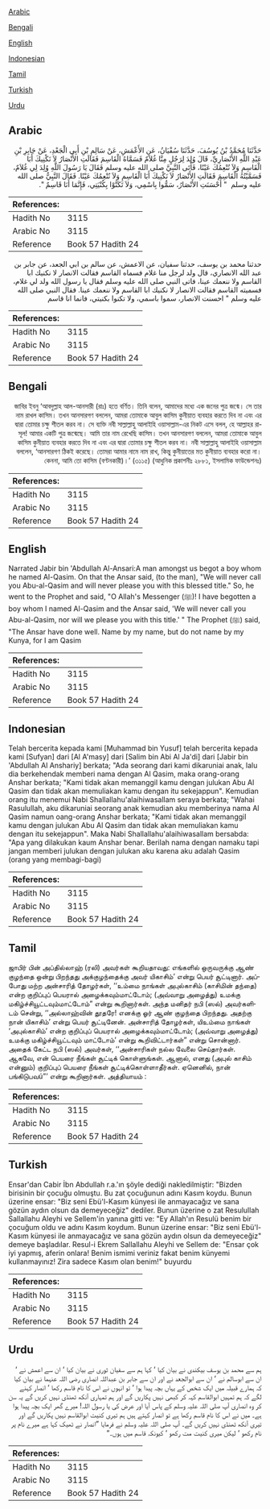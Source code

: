 [Arabic](#arabic)

[Bengali](#bengali)

[English](#english)

[Indonesian](#indonesian)

[Tamil](#tamil)

[Turkish](#turkish)

[Urdu](#urdu)

## Arabic


<div dir="rtl" lang="ar" style={{fontSize:'larger',backgroundColor:'#f8f9fa',padding:20}}>
حَدَّثَنَا مُحَمَّدُ بْنُ يُوسُفَ، حَدَّثَنَا سُفْيَانُ، عَنِ الأَعْمَشِ، عَنْ سَالِمِ بْنِ أَبِي الْجَعْدِ، عَنْ جَابِرِ بْنِ عَبْدِ اللَّهِ الأَنْصَارِيِّ، قَالَ وُلِدَ لِرَجُلٍ مِنَّا غُلاَمٌ فَسَمَّاهُ الْقَاسِمَ فَقَالَتِ الأَنْصَارُ لاَ نَكْنِيكَ أَبَا الْقَاسِمِ وَلاَ نُنْعِمُكَ عَيْنًا، فَأَتَى النَّبِيَّ صلى الله عليه وسلم فَقَالَ يَا رَسُولَ اللَّهِ وُلِدَ لِي غُلاَمٌ، فَسَمَّيْتُهُ الْقَاسِمَ فَقَالَتِ الأَنْصَارُ لاَ نَكْنِيكَ أَبَا الْقَاسِمِ وَلاَ نُنْعِمُكَ عَيْنًا‏.‏ فَقَالَ النَّبِيُّ صلى الله عليه وسلم ‏ "‏ أَحْسَنَتِ الأَنْصَارُ، سَمُّوا بِاسْمِي، وَلاَ تَكَنَّوْا بِكُنْيَتِي، فَإِنَّمَا أَنَا قَاسِمٌ ‏"‏‏.‏
</div>
<div style={{backgroundColor:'#f8f9fa',padding:20, marginBottom: 10}}><table> <thead> <tr> <th>References:</th> <th></th> </tr> </thead> <tbody><tr><td>Hadith No</td><td>3115</td></tr><tr><td>Arabic No</td><td>3115</td></tr><tr><td>Reference</td><td>Book 57 Hadith 24</td></tr></tbody></table></div>


<div dir="rtl" lang="ar" style={{fontSize:'larger',backgroundColor:'#f8f9fa',padding:20}}>
حدثنا محمد بن يوسف، حدثنا سفيان، عن الاعمش، عن سالم بن ابي الجعد، عن جابر بن عبد الله الانصاري، قال ولد لرجل منا غلام فسماه القاسم فقالت الانصار لا نكنيك ابا القاسم ولا ننعمك عينا، فاتى النبي صلى الله عليه وسلم فقال يا رسول الله ولد لي غلام، فسميته القاسم فقالت الانصار لا نكنيك ابا القاسم ولا ننعمك عينا. فقال النبي صلى الله عليه وسلم " احسنت الانصار، سموا باسمي، ولا تكنوا بكنيتي، فانما انا قاسم
</div>
<div style={{backgroundColor:'#f8f9fa',padding:20, marginBottom: 10}}><table> <thead> <tr> <th>References:</th> <th></th> </tr> </thead> <tbody><tr><td>Hadith No</td><td>3115</td></tr><tr><td>Arabic No</td><td>3115</td></tr><tr><td>Reference</td><td>Book 57 Hadith 24</td></tr></tbody></table></div>

## Bengali


<div dir="rtl" lang="bn" style={{fontSize:'larger',backgroundColor:'#f8f9fa',padding:20}}>
জাবির ইবনু ‘আবদুল্লাহ আল-আনসারী (রাঃ) হতে বর্ণিত। তিনি বলেন, আমাদের মধ্যে এক জনের পুত্র জন্মে। সে তার নাম রাখল কাসিম। তখন আনসারগণ বললেন, আমরা তোমাকে আবুল কাসিম কুনীয়াত ব্যবহার করতে দিব না এবং এর দ্বারা তোমার চক্ষু শীতল করব না। সে ব্যক্তি নবী সাল্লাল্লাহু আলাইহি ওয়াসাল্লাম-এর নিকট এসে বলল, হে আল্লাহর রাসূল! আমার একটি পুত্র জন্মেছে। আমি তার নাম রেখেছি কাসিম। তখন আনসারগণ বললেন, আমরা তোমাকে আবুল কাসিম কুনীয়াত ব্যবহার করতে দিব না এবং এর দ্বারা তোমার চক্ষু শীতল করব না। নবী সাল্লাল্লাহু আলাইহি ওয়াসাল্লাম বললেন, ‘আনসারগণ ঠিকই করেছে। তোমরা আমার নামে নাম রাখ, কিন্তু কুনীয়াতের মত কুনীয়াত ব্যবহার করো না। কেননা, আমি তো কাসিম (বণ্টনকারী)।’ (৩১১৫) (আধুনিক প্রকাশনীঃ ২৮৮১, ইসলামিক ফাউন্ডেশনঃ)
</div>
<div style={{backgroundColor:'#f8f9fa',padding:20, marginBottom: 10}}><table> <thead> <tr> <th>References:</th> <th></th> </tr> </thead> <tbody><tr><td>Hadith No</td><td>3115</td></tr><tr><td>Arabic No</td><td>3115</td></tr><tr><td>Reference</td><td>Book 57 Hadith 24</td></tr></tbody></table></div>

## English


<div dir="ltr" lang="en" style={{fontSize:'larger',backgroundColor:'#f8f9fa',padding:20}}>
Narrated Jabir bin 'Abdullah Al-Ansari:A man amongst us begot a boy whom he named Al-Qasim. On that the Ansar said, (to the man), "We will never call you Abu-al-Qasim and will never please you with this blessed title." So, he went to the Prophet and said, "O Allah's Messenger (ﷺ)! I have begotten a boy whom I named Al-Qasim and the Ansar said, 'We will never call you Abu-al-Qasim, nor will we please you with this title.' " The Prophet (ﷺ) said, "The Ansar have done well. Name by my name, but do not name by my Kunya, for I am Qasim
</div>
<div style={{backgroundColor:'#f8f9fa',padding:20, marginBottom: 10}}><table> <thead> <tr> <th>References:</th> <th></th> </tr> </thead> <tbody><tr><td>Hadith No</td><td>3115</td></tr><tr><td>Arabic No</td><td>3115</td></tr><tr><td>Reference</td><td>Book 57 Hadith 24</td></tr></tbody></table></div>

## Indonesian


<div dir="ltr" lang="id" style={{fontSize:'larger',backgroundColor:'#f8f9fa',padding:20}}>
Telah bercerita kepada kami [Muhammad bin Yusuf] telah bercerita kepada kami [Sufyan] dari [Al A'masy] dari [Salim bin Abi Al Ja'di] dari [Jabir bin 'Abdullah Al Anshariy] berkata; "Ada seorang dari kami dikaruniai anak, lalu dia berkehendak memberi nama dengan Al Qasim, maka orang-orang Anshar berkata; "Kami tidak akan memanggil kamu dengan julukan Abu Al Qasim dan tidak akan memuliakan kamu dengan itu sekejappun". Kemudian orang itu menemui Nabi Shallallahu'alaihiwasallam seraya berkata; "Wahai Rasulullah, aku dikaruniai seorang anak kemudian aku memberinya nama Al Qasim namun oang-orang Anshar berkata; "Kami tidak akan memanggil kamu dengan julukan Abu Al Qasim dan tidak akan memuliakan kamu dengan itu sekejappun". Maka Nabi Shallallahu'alaihiwasallam bersabda: "Apa yang dilakukan kaum Anshar benar. Berilah nama dengan namaku tapi jangan memberi julukan dengan julukan aku karena aku adalah Qasim (orang yang membagi-bagi)
</div>
<div style={{backgroundColor:'#f8f9fa',padding:20, marginBottom: 10}}><table> <thead> <tr> <th>References:</th> <th></th> </tr> </thead> <tbody><tr><td>Hadith No</td><td>3115</td></tr><tr><td>Arabic No</td><td>3115</td></tr><tr><td>Reference</td><td>Book 57 Hadith 24</td></tr></tbody></table></div>

## Tamil


<div dir="ltr" lang="ta" style={{fontSize:'larger',backgroundColor:'#f8f9fa',padding:20}}>
ஜாபிர் பின் அப்தில்லாஹ் (ரலி) அவர்கள் கூறியதாவது: எங்களில் ஒருவருக்கு ஆண் குழந்தை ஒன்று பிறந்தது அக்குழந்தைக்கு அவர் யிகாசிம்’ என்று பெயர் சூட்டினார். அப்போது மற்ற அன்சாரித் தோழர்கள், ‘‘உம்மை நாங்கள் அபுல்காசிம் (காசிமின் தந்தை) என்ற குறிப்புப் பெயரால் அழைக்கவும்மாட்டோம்; (அவ்வாறு அழைத்து) உமக்கு மகிழ்ச்சியூட்டவும்மாட்டோம்” என்று கூறினார்கள். அந்த மனிதர் நபி (ஸல்) அவர்களிடம் சென்று, ‘‘அல்லாஹ்வின் தூதரே! எனக்கு ஓர் ஆண் குழந்தை பிறந்தது. அதற்கு நான் யிகாசிம்’ என்று பெயர் சூட்டினேன். அன்சாரித் தோழர்கள், யிஉம்மை நாங்கள் ‘அபுல்காசிம்’ என்ற குறிப்புப் பெயரால் அழைக்கவும்மாட்டோம்; (அவ்வாறு அழைத்து) உமக்கு மகிழ்ச்சியூட்டவும் மாட்டோம்’ என்று கூறிவிட்டார்கள்” என்று சொன்னார். அதைக் கேட்ட நபி (ஸல்) அவர்கள், ‘‘அன்சாரிகள் நல்ல வேலை செய்தார்கள். ஆகவே, என் பெயரை நீங்கள் சூட்டிக் கொள்ளுங்கள். ஆனால், எனது (அபுல் காசிம் என்னும்) குறிப்புப் பெயரை நீங்கள் சூட்டிக்கொள்ளாதீர்கள். ஏனெனில், நான் பங்கிடுபவú”’ என்று கூறினார்கள். அத்தியாயம் :
</div>
<div style={{backgroundColor:'#f8f9fa',padding:20, marginBottom: 10}}><table> <thead> <tr> <th>References:</th> <th></th> </tr> </thead> <tbody><tr><td>Hadith No</td><td>3115</td></tr><tr><td>Arabic No</td><td>3115</td></tr><tr><td>Reference</td><td>Book 57 Hadith 24</td></tr></tbody></table></div>

## Turkish


<div dir="ltr" lang="tr" style={{fontSize:'larger',backgroundColor:'#f8f9fa',padding:20}}>
Ensar'dan Cabir İbn Abdullah r.a.'ın şöyle dediği nakledilmiştir: "Bizden birisinin bir çocuğu olmuştu. Bu zat çocuğunun adını Kasım koydu. Bunun üzerine ensar: "Biz seni Ebü'l-Kasım künyesi ile anmayacağız ve sana gözün aydın olsun da demeyeceğiz" dediler. Bunun üzerine o zat Resulullah Sallallahu Aleyhi ve Sellem'in yanına gitti ve: "Ey Allah'ın Resulü benim bir çocuğum oldu ve adını Kasım koydum. Bunun üzerine ensar: "Biz seni Ebü'l-Kasım künyesi ile anmayacağız ve sana gözün aydın olsun da demeyeceğiz" demeye başladılar. Resul-i Ekrem Sallallahu Aleyhi ve Sellem de: "Ensar çok iyi yapmış, aferin onlara! Benim ismimi veriniz fakat benim künyemi kullanmayınız! Zira sadece Kasım olan benim!" buyurdu
</div>
<div style={{backgroundColor:'#f8f9fa',padding:20, marginBottom: 10}}><table> <thead> <tr> <th>References:</th> <th></th> </tr> </thead> <tbody><tr><td>Hadith No</td><td>3115</td></tr><tr><td>Arabic No</td><td>3115</td></tr><tr><td>Reference</td><td>Book 57 Hadith 24</td></tr></tbody></table></div>

## Urdu


<div dir="rtl" lang="ur" style={{fontSize:'larger',backgroundColor:'#f8f9fa',padding:20}}>
ہم سے محمد بن یوسف بیکندی نے بیان کیا ‘ کہا ہم سے سفیان ثوری نے بیان کیا ‘ ان سے اعمش نے ‘ ان سے ابوسالم نے ‘ ان سے ابوالجعد نے اور ان سے جابر بن عبداللہ انصاری رضی اللہ عنہما نے بیان کیا کہ ہمارے قبیلہ میں ایک شخص کے یہاں بچہ پیدا ہوا ‘ تو انہوں نے اس کا نام قاسم رکھا ‘ انصار کہنے لگے کہ ہم تمہیں ابوالقاسم کہہ کر کبھی نہیں پکاریں گے اور ہم تمہاری آنکھ ٹھنڈی نہیں کریں گے یہ سن کر وہ انصاری آپ صلی اللہ علیہ وسلم کے پاس آیا اور عرض کی یا رسول اللہ! میرے گھر ایک بچہ پیدا ہوا ہے۔ میں نے اس کا نام قاسم رکھا ہے تو انصار کہتے ہیں ہم تیری کنیت ابوالقاسم نہیں پکاریں گے اور تیری آنکھ ٹھنڈی نہیں کریں گے۔ آپ صلی اللہ علیہ وسلم نے فرمایا ”انصار نے ٹھیک کہا ہے میرے نام پر نام رکھو ‘ لیکن میری کنیت مت رکھو ‘ کیونکہ قاسم میں ہوں۔“
</div>
<div style={{backgroundColor:'#f8f9fa',padding:20, marginBottom: 10}}><table> <thead> <tr> <th>References:</th> <th></th> </tr> </thead> <tbody><tr><td>Hadith No</td><td>3115</td></tr><tr><td>Arabic No</td><td>3115</td></tr><tr><td>Reference</td><td>Book 57 Hadith 24</td></tr></tbody></table></div>